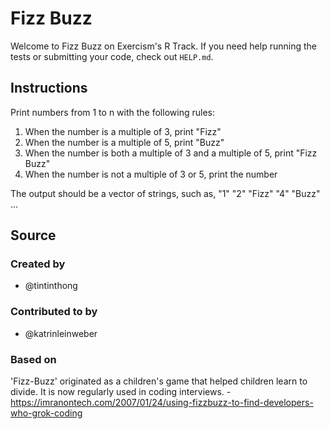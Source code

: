 # Fizz Buzz

Welcome to Fizz Buzz on Exercism's R Track.
If you need help running the tests or submitting your code, check out `HELP.md`.

## Instructions

Print numbers from 1 to n with the following rules:

1. When the number is a multiple of 3, print "Fizz"
2. When the number is a multiple of 5, print "Buzz"
3. When the number is both a multiple of 3 and a multiple of 5, print "Fizz Buzz"
4. When the number is not a multiple of 3 or 5, print the number

The output should be a vector of strings, such as, "1" "2" "Fizz" "4" "Buzz" ...

## Source

### Created by

- @tintinthong

### Contributed to by

- @katrinleinweber

### Based on

'Fizz-Buzz' originated as a children's game that helped children learn to divide. It is now regularly used in coding interviews. - https://imranontech.com/2007/01/24/using-fizzbuzz-to-find-developers-who-grok-coding